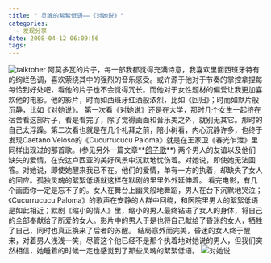 ```yaml
---
title: " 灵魂的絮絮低语——《对她说》"
categories:
  - 发现分享
date: 2008-04-12 06:09:56
tags:
---
```


![talktoher](../../../images/2008/04/talktoher2.jpg) 阿莫多瓦的片子，每一部我都觉得充满诗意，我喜欢里面西班牙特有的绚烂色调，喜欢萦绕其中的强烈的音乐感受。或许源于他对于节奏的掌控拿捏每每恰到好处吧，看他的片子也不会觉得冗长。而他对于女性题材的偏爱让我更加喜欢他的电影。他的影片，时而如西班牙红酒般浓烈，比如《回归》；时而如默片般沉静，比如《对她说》。 第一次看《对她说》还是在大学，那时几个女生一起挤在宿舍看这部片子，看是看完了，除了觉得画面和音乐美之外，就别无其它。那时的自己太浮躁。第二次看也就是在几个礼拜之前，陪小树看，内心沉静许多，也终于发现Caetano Veloso的《Cucurrucucu Paloma》就是在王家卫《春光乍泄》里同样出现过的那首歌。(参见另外一篇文章**[鸽子歌](http://www.coletree.com/weblog/?p=62)**) 两个男人的友谊以及他们缺失的爱情，在安达卢西亚的美好风景中沉默地忧伤着。对她说，即使她无法回答。对她说，即使她醒来我已不在。他们的爱情，单有一方的执着，却缺失了女人的回应。孤独灵魂的絮絮低语就这样在默剧的里里外外延伸着。 看完电影，有几个画面你一定是忘不了的。女人在舞台上幽灵般地舞蹈，男人在台下沉默地哭泣；《Cucurrucucu Paloma》的歌声在安静的人群中回绕，和医院里男人的絮絮低语是如此相近；默剧《缩小的情人》里，缩小的男人最终钻进了女人的身体，将自己的全部奉献给了所爱的女人。影片中的男人于是也将自己献给了昏迷的女人，牺牲了自己，同时也真正换来了后者的苏醒。 结局意外而完美，昏迷的女人终于醒来，对着男人浅浅一笑，尽管这个他已经不是那个执着地对她说的男人，但我们突然相信，她睡着的时候一定也感觉到了那些灵魂的絮絮低语。 ![对她说](../../../images/2008/04/talktoher.jpg)